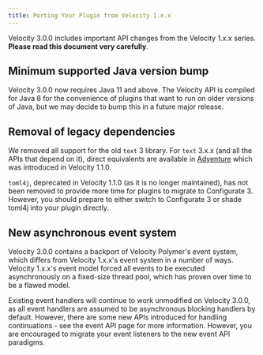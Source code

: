 ```yaml
---
title: Porting Your Plugin from Velocity 1.x.x
---
```


Velocity 3.0.0 includes important API changes from the Velocity 1.x.x series. **Please read this document very carefully**.

## Minimum supported Java version bump

Velocity 3.0.0 now requires Java 11 and above. The Velocity API is compiled for Java 8 for the convenience of plugins that want to run on older versions of Java, but we may decide to bump this in a future major release.

## Removal of legacy dependencies

We removed all support for the old `text` 3 library. For `text` 3.x.x (and all the APIs that depend on it), direct equivalents are available in [Adventure](https://docs.adventure.kyori.net/) which was introduced in Velocity 1.1.0.

`toml4j`, deprecated in Velocity 1.1.0 (as it is no longer maintained), has not been removed to provide more time for plugins to migrate to Configurate 3. However, you should prepare to either switch to Configurate 3 or shade toml4j into your plugin directly.

## New asynchronous event system

Velocity 3.0.0 contains a backport of Velocity Polymer's event system, which differs from Velocity 1.x.x's event system in a number of ways. Velocity 1.x.x's event model forced all events to be executed asynchronously on a fixed-size thread pool, which has proven over time to be a flawed model.

Existing event handlers will continue to work unmodified on Velocity 3.0.0, as all event handlers are assumed to be asynchronous blocking handlers by default. However, there are some new APIs introduced for handling continuations - see the <Link to="/wiki/developers/event-api/">event API page</Link> for more information. However, you are encouraged to migrate your event listeners to the new event API paradigms.